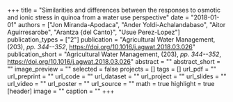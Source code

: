 +++
title = "Similarities and differences between the responses to osmotic and ionic stress in quinoa from a water use perspective"
date = "2018-01-01"
authors = ["Jon Miranda-Apodaca", "Ander Yoldi-Achalandabaso", "Aitor Aguirresarobe", "Arantza {del Canto}", "Usue Perez-Lopez"]
publication_types = ["2"]
publication = "Agricultural Water Management, (203), _pp. 344--352_, https://doi.org/10.1016/j.agwat.2018.03.026"
publication_short = "Agricultural Water Management, (203), _pp. 344--352_, https://doi.org/10.1016/j.agwat.2018.03.026"
abstract = ""
abstract_short = ""
image_preview = ""
selected = false
projects = []
tags = []
url_pdf = ""
url_preprint = ""
url_code = ""
url_dataset = ""
url_project = ""
url_slides = ""
url_video = ""
url_poster = ""
url_source = ""
math = true
highlight = true
[header]
image = ""
caption = ""
+++

